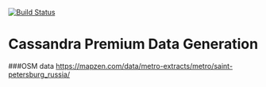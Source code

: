 [![Build Status](https://travis-ci.org/roi-itlab/datagen.svg?branch=master)](https://travis-ci.org/roi-itlab/datagen)

# Cassandra Premium Data Generation

###OSM data
https://mapzen.com/data/metro-extracts/metro/saint-petersburg_russia/
